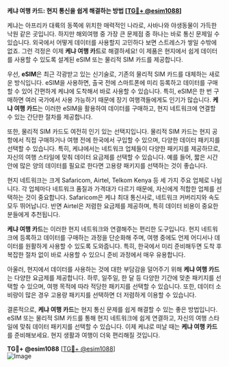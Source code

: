 **케냐 여행 카드: 현지 통신을 쉽게 해결하는 방법 [[TG💪+ @esim1088](https://t.me/s/esim1088)]**

케냐는 아프리카 대륙의 동쪽에 위치한 매력적인 나라로, 사바나와 야생동물이 가득한 낙원 같은 곳입니다. 하지만 해외여행 중 가장 큰 문제점 중 하나는 바로 통신 문제일 수 있습니다. 외국에서 어떻게 데이터를 사용할지 고민하다 보면 스트레스가 쌓일 수밖에 없죠. 그런 걱정은 이제 **케냐 여행 카드**로 해결하세요! 이 제품은 현지에서 쉽게 데이터를 사용할 수 있도록 설계된 eSIM 또는 물리적 SIM 카드를 제공합니다.

우선, **eSIM**은 최근 각광받고 있는 신기술로, 기존의 물리적 SIM 카드를 대체하는 새로운 방식입니다. eSIM을 사용하면, 출국 전에 스마트폰에 미리 등록하고 데이터를 구매할 수 있어 간편하게 케냐에 도착해서 바로 사용할 수 있습니다. 특히, eSIM은 한 번 구매하면 여러 국가에서 사용 가능하기 때문에 장기 여행객들에게도 인기가 많습니다. **케냐 여행 카드**는 이러한 eSIM을 활용하여 데이터를 구매하고, 현지 네트워크에 연결할 수 있는 간단한 절차를 제공합니다.

또한, 물리적 SIM 카드도 여전히 인기 있는 선택지입니다. 물리적 SIM 카드는 현지 공항에서 직접 구매하거나 여행 전에 한국에서 구입할 수 있으며, 다양한 데이터 패키지를 선택할 수 있습니다. 특히, 케냐에서는 네트워크 업체들이 다양한 패키지를 제공하므로, 자신의 여행 스타일에 맞춰 데이터 요금제를 선택할 수 있습니다. 예를 들어, 짧은 시간 안에 많은 양의 데이터를 필요로 한다면 고용량 패키지를 선택하는 것이 좋습니다.

현지 네트워크는 크게 Safaricom, Airtel, Telkom Kenya 등 세 가지 주요 업체로 나뉩니다. 각 업체마다 네트워크 품질과 가격대가 다르기 때문에, 자신에게 적합한 업체를 선택하는 것이 중요합니다. Safaricom은 케냐 최대 통신사로, 네트워크 커버리지와 속도 모두 뛰어납니다. 반면 Airtel은 저렴한 요금제를 제공하며, 특히 데이터 비용이 중요한 분들에게 추천됩니다.

**케냐 여행 카드**는 이러한 현지 네트워크와 연결해주는 편리한 도구입니다. 현지 네트워크에 등록하고 데이터를 구매하는 과정을 단순화해 주며, 여행 중에도 언제 어디서나 데이터를 원활하게 사용할 수 있도록 도와줍니다. 특히, 한국에서 미리 준비해두면 도착 후 복잡한 절차 없이 바로 사용할 수 있으니 준비 과정에서 매우 유용합니다.

아울러, 현지에서 데이터를 사용하는 것에 대한 부담감을 덜어주기 위해 **케냐 여행 카드**는 다양한 요금제를 제공합니다. 하루, 일주일, 한 달 등 다양한 기간에 맞춘 패키지를 선택할 수 있으며, 여행 목적에 따라 적당한 패키지를 선택할 수 있습니다. 또한, 데이터 소비량이 많은 경우 고용량 패키지를 선택하면 더 저렴하게 이용할 수 있습니다.

결론적으로, **케냐 여행 카드**는 현지 통신 문제를 쉽게 해결할 수 있는 좋은 방법입니다. eSIM 또는 물리적 SIM 카드를 통해 현지 네트워크에 쉽게 연결하고, 자신의 여행 스타일에 맞춰 데이터 패키지를 선택할 수 있습니다. 이제 케냐로 떠날 때는 **케냐 여행 카드**를 준비해보세요. 현지 생활과 여행이 더욱 편리해질 것입니다.

**TG💪+ @esim1088** [[TG💪+ @esim1088](https://t.me/s/esim1088)]  
![Image](https://i.postimg.cc/Y0z9fWf4/image.png)